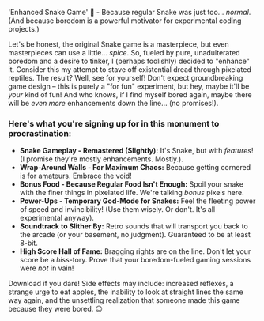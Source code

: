 'Enhanced Snake Game' 🐍 - Because regular Snake was just too... *normal*. (And because boredom is a powerful motivator for experimental coding projects.)

Let's be honest, the original Snake game is a masterpiece, but even masterpieces can use a little... *spice*.  So, fueled by pure, unadulterated boredom and a desire to tinker, I (perhaps foolishly) decided to "enhance" it.  Consider this my attempt to stave off existential dread through pixelated reptiles. The result?  Well, see for yourself!  Don't expect groundbreaking game design – this is purely a "for fun" experiment, but hey, maybe it'll be *your* kind of fun! And who knows, if I find myself bored again, maybe there will be *even more* enhancements down the line... (no promises!).

### Here's what you're signing up for in this monument to procrastination:

*   **Snake Gameplay - Remastered (Slightly):**  It's Snake, but with *features*!  (I promise they're mostly enhancements. Mostly.).
*   **Wrap-Around Walls - For Maximum Chaos:**  Because getting cornered is for amateurs. Embrace the void!
*   **Bonus Food - Because Regular Food Isn't Enough:**  Spoil your snake with the finer things in pixelated life. We're talking *bonus* pixels here.
*   **Power-Ups - Temporary God-Mode for Snakes:**  Feel the fleeting power of speed and invincibility! (Use them wisely. Or don't. It's all experimental anyway).
*   **Soundtrack to Slither By:**  Retro sounds that will transport you back to the arcade (or your basement, no judgment). Guaranteed to be at least 8-bit.
*   **High Score Hall of Fame:**  Bragging rights are on the line.  Don't let your score be a *hiss*-tory. Prove that your boredom-fueled gaming sessions were *not* in vain!

Download if you dare! Side effects may include:  increased reflexes, a strange urge to eat apples, the inability to look at straight lines the same way again, and the unsettling realization that someone made this game because they were bored. 😉
